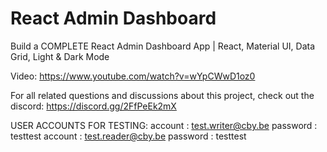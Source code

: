 # React Admin Dashboard

Build a COMPLETE React Admin Dashboard App | React, Material UI, Data Grid, Light & Dark Mode

Video: https://www.youtube.com/watch?v=wYpCWwD1oz0

For all related questions and discussions about this project, check out the discord: https://discord.gg/2FfPeEk2mX

USER ACCOUNTS FOR TESTING:
account : test.writer@cby.be 
password : testtest
account : test.reader@cby.be 
password : testtest
